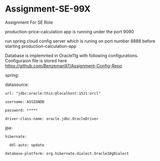 # Assignment-SE-99X
Assignment For SE Role

production-price-calculation app is running under the port 9090

run spring cloud config server  which is runing on port number 8888 before starting production-calculation-app


Database is implemnted in Oracle11g with following configurations. Configuraion file is stored here https://github.com/Benzeman97/Assignment-Config-Repo 

spring:

  datasource:
  
    url: "jdbc:oracle:thin:@localhost:1521:orcl"
    
    username: ASSIGNDB
    
    password: *****
    
    driver-class-name: oracle.jdbc.OracleDriver
    
  jpa:
  
    hibernate:
    
      ddl-auto: update
      
    database-platform: org.hibernate.dialect.Oracle10gDialect
